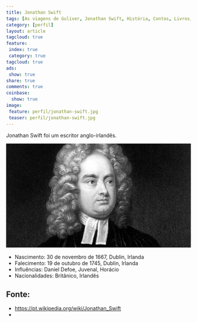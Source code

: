 ```yaml
---
title: Jonathan Swift 
tags: [As viagens de Guliver, Jonathan Swift, História, Contos, Livros, Sátira]
category: [perfil]
layout: article 
tagcloud: true
feature:
 index: true
 category: true
tagcloud: true
ads: 
 show: true
share: true
comments: true
coinbase:
  show: true
image:
 feature: perfil/jonathan-swift.jpg
 teaser: perfil/jonathan-swift.jpg
---
```


Jonathan Swift foi um escritor anglo-irlandês. 

<!--more-->

![Jonahtan Swift](/images/perfil/jonathan-swift.jpg)
 
* Nascimento: 30 de novembro de 1667, Dublin, Irlanda
* Falecimento: 19 de outubro de 1745, Dublin, Irlanda
* Influências: Daniel Defoe, Juvenal, Horácio
* Nacionalidades: Britânico, Irlandês

## Fonte:

* https://pt.wikipedia.org/wiki/Jonathan_Swift
* 